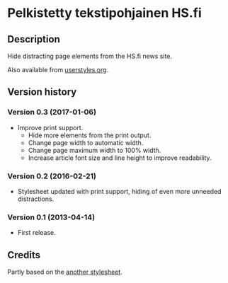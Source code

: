 # Pelkistetty tekstipohjainen HS.fi

## Description

Hide distracting page elements from the HS.fi news site.

Also available from [userstyles.org](https://userstyles.org/styles/86032/pelkistetty-tekstipohjainen-hs-fi).

## Version history

### Version 0.3 (2017-01-06)

- Improve print support.
  - Hide more elements from the print output.
  - Change page width to automatic width.
  - Change page maximum width to 100% width.
  - Increase article font size and line height to improve readability.

### Version 0.2 (2016-02-21)

- Stylesheet updated with print support, hiding of even more unneeded distractions.

### Version 0.1 (2013-04-14)

- First release.

## Credits

Partly based on the [another stylesheet](https://userstyles.org/styles/78811/ilmainen-ja-yksinkertaisempi-hs-fi).
